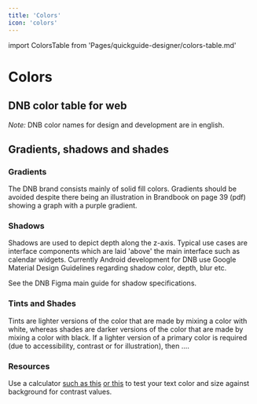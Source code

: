 ```yaml
---
title: 'Colors'
icon: 'colors'
---
```


import ColorsTable from 'Pages/quickguide-designer/colors-table.md'

# Colors

## DNB color table for web

_Note:_ DNB color names for design and development are in english.

<ColorsTable />

## Gradients, shadows and shades

### Gradients

The DNB brand consists mainly of solid fill colors. Gradients should be avoided despite there being an illustration in Brandbook on page 39 (pdf) showing a graph with a purple gradient.

### Shadows

Shadows are used to depict depth along the z-axis. Typical use cases are interface components which are laid 'above' the main interface such as calendar widgets. Currently Android development for DNB use Google Material Design Guidelines regarding shadow color, depth, blur etc.

See the DNB Figma main guide for shadow specifications.

### Tints and Shades

Tints are lighter versions of the color that are made by mixing a color with white, whereas shades are darker versions of the color that are made by mixing a color with black. If a lighter version of a primary color is required (due to accessibility, contrast or for illustration), then ....

### Resources

Use a calculator [such as this](https://snook.ca/technical/colour_contrast/colour.html#fg=33FF33,bg=333333) [or this](https://webaim.org/resources/contrastchecker/) to test your text color and size against background for contrast values.
